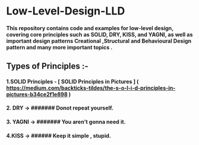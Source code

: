 # Low-Level-Design-LLD
#### This repository contains code and examples for low-level design, covering core principles such as SOLID, DRY, KISS, and YAGNI, as well as important design patterns Creational ,Structural and Behavioural Design pattern and many more important topics .

## Types of Principles :- 
#### 1.SOLID Principles - [ SOLID Principles in Pictures ] (  https://medium.com/backticks-tildes/the-s-o-l-i-d-principles-in-pictures-b34ce2f1e898 )
#### 2. DRY -> ####### Donot repeat yourself.
#### 3. YAGNI -> ####### You aren't gonna need it.
#### 4.KISS  -> ###### Keep it simple , stupid.

  
      
      

